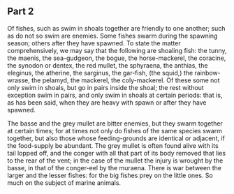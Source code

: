 ## Part 2

Of fishes, such as swim in shoals together are friendly to one another; such as do not so swim are enemies.
Some fishes swarm during the spawning season; others after they have spawned.
To state the matter comprehensively, we may say that the following are shoaling fish: the tunny, the maenis, the sea-gudgeon, the bogue, the horse-mackerel, the coracine, the synodon or dentex, the red mullet, the sphyraena, the anthias, the eleginus, the atherine, the sarginus, the gar-fish, (the squid,) the rainbow-wrasse, the pelamyd, the mackerel, the coly-mackerel.
Of these some not only swim in shoals, but go in pairs inside the shoal; the rest without exception swim in pairs, and only swim in shoals at certain periods: that is, as has been said, when they are heavy with spawn or after they have spawned.

The basse and the grey mullet are bitter enemies, but they swarm together at certain times; for at times not only do fishes of the same species swarm together, but also those whose feeding-grounds are identical or adjacent, if the food-supply be abundant.
The grey mullet is often found alive with its tail lopped off, and the conger with all that part of its body removed that lies to the rear of the vent; in the case of the mullet the injury is wrought by the basse, in that of the conger-eel by the muraena.
There is war between the larger and the lesser fishes: for the big fishes prey on the little ones.
So much on the subject of marine animals.

